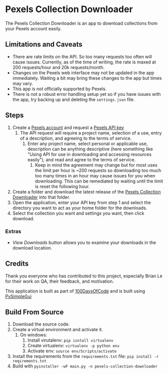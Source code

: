 # Pexels Collection Downloader

The Pexels Collection Downloader is an app to download collections from your Pexels account easily.

## Limitations and Caveats

* There are rate limits on the API. So too many requests too often will cause issues. Currently, as of the time of writing, the rate is maxed at 200 requests/hour and 20k requests/month.
* Changes on the Pexels web interface may not be updated in the app immediately. Waiting a bit may bring these changes to the app but times may vary.
* This app is not officially supported by Pexels.
* There is not a robust error handling setup yet so if you have issues with the app, try backing up and deleting the `settings.json` file.

## Steps

1. Create a [Pexels account](https://www.pexels.com/) and request a [Pexels API key](https://www.pexels.com/api/)
   1. The API request will require a project name, selection of a use, entry of a description, and agreeing to the terms of service.
      1. Enter any project name, select personal or applicable use, description can be anything descriptive (here something like "Using API for use in downloading and accessing resources easily"), and read and agree to the terms of service.
         1. Keep in mind the agreement may change but for most uses the limit per hour is ~200 requests so downloading too much too many times in an hour may cause issues for you when downloading. This can be remediated by waiting until the limit is reset the following hour.
2. Create a folder and download the latest release of the [Pexels Collection Downloader](https://github.com/thesamuraiwho/pexels-collection-downloader/releases) into that folder.
3. Open the application, enter your API key from step 1 and select the directory you want to act as your home folder for the downloads.
4. Select the collection you want and settings you want, then click download.

### Extras

* *View Downloads* button allows you to examine your downloads in the download location.

## Credits

Thank you everyone who has contributed to this project, especially Brian Le for their work on QA, their feedback, and motivation.

This application is built as part of [100DaysOfCode](https://www.100daysofcode.com/) and is built using [PySimpleGui](https://pysimplegui.readthedocs.io/en/latest/)

## Build From Source

1. Download the source code.
2. Create a virtual environment and activate it. 
   1. On windows:
      1. Install virutalenv: `pip isntall virtualenv`
      2. Create virtualenv: `virtualenv -p python env`
      3. Activate env: `source env/Scripts/activate`
3. Install the requirements from the `requirements.txt` file: `pip install -r reqirements.txt`
4. Build with `pyinstaller -wF main.py -n pexels-collection-downloader`
